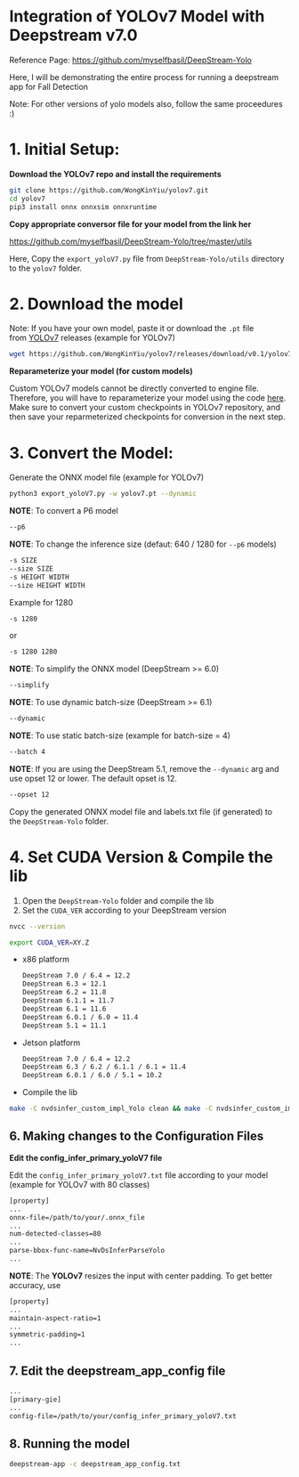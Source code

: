 # Integration of YOLOv7 Model with Deepstream v7.0

Reference Page: https://github.com/myselfbasil/DeepStream-Yolo

Here, I will be demonstrating the entire process for running a deepstream app for Fall Detection

Note: For other versions of yolo models also, follow the same proceedures :)

# **1. Initial Setup:**

**Download the YOLOv7 repo and install the requirements**

```bash
git clone https://github.com/WongKinYiu/yolov7.git
cd yolov7
pip3 install onnx onnxsim onnxruntime
```

**Copy appropriate conversor file for your model from the link her**

https://github.com/myselfbasil/DeepStream-Yolo/tree/master/utils

Here, Copy the `export_yoloV7.py` file from `DeepStream-Yolo/utils` directory to the `yolov7` folder.

# **2. Download the model**

Note: If you have your own model, paste it or download the `.pt` file from [YOLOv7](https://github.com/WongKinYiu/yolov7/releases/) releases (example for YOLOv7) 

```bash
wget https://github.com/WongKinYiu/yolov7/releases/download/v0.1/yolov7.pt
```

**Reparameterize your model (for custom models)**

Custom YOLOv7 models cannot be directly converted to engine file. Therefore, you will have to reparameterize your model using the code [here](https://github.com/WongKinYiu/yolov7/blob/main/tools/reparameterization.ipynb). Make sure to convert your custom checkpoints in YOLOv7 repository, and then save your reparmeterized checkpoints for conversion in the next step.

# **3. Convert the Model:**

Generate the ONNX model file (example for YOLOv7)

```bash
python3 export_yoloV7.py -w yolov7.pt --dynamic
```

**NOTE**: To convert a P6 model

```bash
--p6
```

**NOTE**: To change the inference size (defaut: 640 / 1280 for `--p6` models)

```bash
-s SIZE
--size SIZE
-s HEIGHT WIDTH
--size HEIGHT WIDTH
```

Example for 1280

```bash
-s 1280
```

or

```bash
-s 1280 1280
```

**NOTE**: To simplify the ONNX model (DeepStream >= 6.0)

```bash
--simplify
```

**NOTE**: To use dynamic batch-size (DeepStream >= 6.1)

```bash
--dynamic
```

**NOTE**: To use static batch-size (example for batch-size = 4)

```bash
--batch 4
```

**NOTE**: If you are using the DeepStream 5.1, remove the `--dynamic` arg and use opset 12 or lower. The default opset is 12.

```bash
--opset 12
```

Copy the generated ONNX model file and labels.txt file (if generated) to the `DeepStream-Yolo` folder.

# **4. Set CUDA Version & Compile the lib**

1. Open the `DeepStream-Yolo` folder and compile the lib
2. Set the `CUDA_VER` according to your DeepStream version

```bash
nvcc --version
```

```bash
export CUDA_VER=XY.Z
```

- x86 platform
    
    ```bash
    DeepStream 7.0 / 6.4 = 12.2
    DeepStream 6.3 = 12.1
    DeepStream 6.2 = 11.8
    DeepStream 6.1.1 = 11.7
    DeepStream 6.1 = 11.6
    DeepStream 6.0.1 / 6.0 = 11.4
    DeepStream 5.1 = 11.1
    ```
    
- Jetson platform
    
    ```bash
    DeepStream 7.0 / 6.4 = 12.2
    DeepStream 6.3 / 6.2 / 6.1.1 / 6.1 = 11.4
    DeepStream 6.0.1 / 6.0 / 5.1 = 10.2
    ```
    
- Compile the lib

```bash
make -C nvdsinfer_custom_impl_Yolo clean && make -C nvdsinfer_custom_impl_Yolo
```

## 6. Making changes to the Configuration Files

**Edit the config_infer_primary_yoloV7 file**

Edit the `config_infer_primary_yoloV7.txt` file according to your model (example for YOLOv7 with 80 classes)

```bash
[property]
...
onnx-file=/path/to/your/.onnx_file
...
num-detected-classes=80
...
parse-bbox-func-name=NvDsInferParseYolo
...
```

**NOTE**: The **YOLOv7** resizes the input with center padding. To get better accuracy, use

```bash
[property]
...
maintain-aspect-ratio=1
...
symmetric-padding=1
...
```

## **7. Edit the deepstream_app_config file**

```bash
...
[primary-gie]
...
config-file=/path/to/your/config_infer_primary_yoloV7.txt
```

## **8. Running the model**

```bash
deepstream-app -c deepstream_app_config.txt
```
